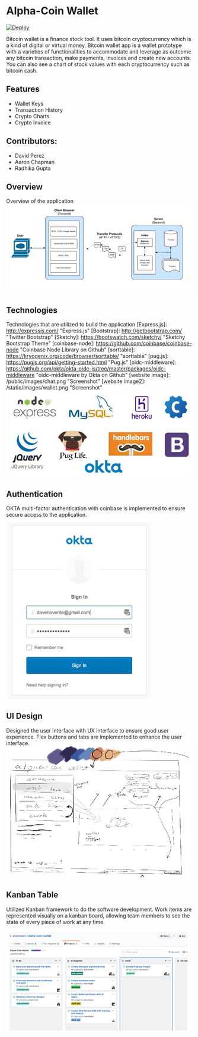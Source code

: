 # Alpha-Coin Wallet

[![Deploy](https://www.herokucdn.com/deploy/button.svg)](https://heroku.com/deploy)

Bitcoin wallet is a finance stock tool. It uses bitcoin cryptocurrency which is a kind of digital or virtual money. Bitcoin wallet app is a wallet prototype with a varieties of functionalities to accommodate and leverage as outcome any bitcoin transaction, make payments, invoices and create new accounts. You can also see a chart of stock values with each cryptocurrency such as bitcoin cash.

## Features
   - Wallet Keys
   - Transaction History
   - Crypto Charts
   - Crypto Invoice

## Contributors:
  - David Perez 
  - Aaron Chapman 
  - Radhika Gupta 

## Overview
Overview of the application
![Overview](https://github.com/radhikabgupta/ReadMeInfoProj2/blob/master/assets/Overview.jpg)

## Technologies
Technologies that are utilized to build the application
  [Express.js]: http://expressjs.com/ "Express.js"
  [Bootstrap]: http://getbootstrap.com/ "Twitter Bootstrap"
  [Sketchy]: https://bootswatch.com/sketchy/ "Sketchy Bootstrap Theme"
  [coinbase-node]: https://github.com/coinbase/coinbase-node "Coinbase Node Library on Github"
  [sorttable]: https://kryogenix.org/code/browser/sorttable/ "sorttable"
  [pug.js]: https://pugjs.org/api/getting-started.html "Pug.js"
  [oidc-middleware]: https://github.com/okta/okta-oidc-js/tree/master/packages/oidc-middleware "oidc-middleware by Okta on Github"
  [website image]: /public/images/chat.png "Screenshot"
  [website image2]: /static/images/wallet.png "Screenshot"
![Overview](https://github.com/radhikabgupta/ReadMeInfoProj2/blob/master/assets/technologies.jpg)

## Authentication
OKTA multi-factor authentication with coinbase is implemented to ensure secure access to the application.
![Overview](https://github.com/radhikabgupta/ReadMeInfoProj2/blob/master/assets/login.jpg)

## UI Design
Designed the user interface with UX interface to ensure good user experience. Flex buttons and tabs are implemented to enhance the user interface.
![Overview](https://github.com/radhikabgupta/ReadMeInfoProj2/blob/master/assets/uiDesign.jpg)

## Kanban Table
Utilized Kanban framework to do the software development. Work items are represented visually on a kanban board, allowing team members to see the state of every piece of work at any time.

![Overview](https://github.com/radhikabgupta/ReadMeInfoProj2/blob/master/assets/kanbanTable.jpg)



